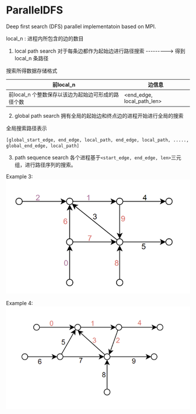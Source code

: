 # ParallelDFS
Deep first search (DFS) parallel implementatoin based on MPI.

local_n :   进程内所包含的边的数目

1. local path search
对于每条边都作为起始边进行路径搜索     --------->   得到local_n 条路径

搜索所得数据存储格式


|前local_n| 边信息|
|----|----|
|前local_n 个整数保存以该边为起始边可形成的路径个数|	<end_edge, local_path_len>|

2. global path search
拥有全局的起始边和终点边的进程开始进行全局的搜索

全局搜索路径表示
```
[global_start_edge, end_edge, local_path, end_edge, local_path, .....,  global_end_edge, local_path]
```

3. path sequence search
各个进程基于`<start_edge, end_edge, len>`三元组，进行路径序列的搜索。

Example 3:
![example3](./imgs/example3.png)


Example 4:
![example4](./imgs/example4.png)
